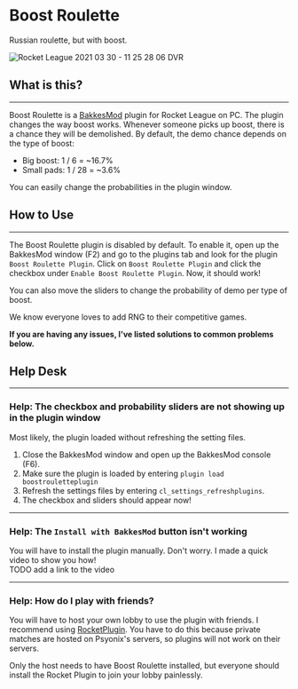 # Boost Roulette

Russian roulette, but with boost.


![Rocket League 2021 03 30 - 11 25 28 06 DVR](https://user-images.githubusercontent.com/8890971/113019258-65b90400-914f-11eb-9869-f81bb457c564.gif)


## What is this?

---

Boost Roulette is a [BakkesMod](https://www.bakkesmod.com/) plugin for Rocket League on PC.
The plugin changes the way boost works. Whenever someone picks up boost, there is a chance they will be demolished.
By default, the demo chance depends on the type of boost:  

- Big boost: 1 / 6 = ~16.7%
- Small pads: 1 / 28 = ~3.6%

You can easily change the probabilities in the plugin window.

## How to Use

---

The Boost Roulette plugin is disabled by default. To enable it, open up the BakkesMod window (F2) and go to the plugins tab and look for the plugin ```Boost Roulette Plugin```. Click on ```Boost Roulette Plugin``` and click the checkbox under ```Enable Boost Roulette Plugin```. Now, it should work!  

You can also move the sliders to change the probability of demo per type of boost.

We know everyone loves to add RNG to their competitive games.  

**If you are having any issues, I've listed solutions to common problems below.**

## Help Desk

---

### Help: The checkbox and probability sliders are not showing up in the plugin window

Most likely, the plugin loaded without refreshing the setting files.  

1. Close the BakkesMod window and open up the BakkesMod console (F6).
2. Make sure the plugin is loaded by entering ```plugin load boostrouletteplugin```
3. Refresh the settings files by entering ```cl_settings_refreshplugins```.
4. The checkbox and sliders should appear now!

---

### Help: The ```Install with BakkesMod``` button isn't working

You will have to install the plugin manually. Don't worry. I made a quick video to show you how!  
TODO add a link to the video

---

### Help: How do I play with friends?

You will have to host your own lobby to use the plugin with friends. I recommend using [RocketPlugin](https://bakkesplugins.com/plugins/view/26). You have to do this because private matches are hosted on Psyonix's servers, so plugins will not work on their servers. 

Only the host needs to have Boost Roulette installed, but everyone should install the Rocket Plugin to join your lobby painlessly.
